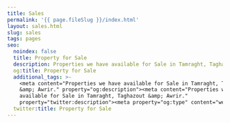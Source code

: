 ```yaml
---
title: Sales
permalink: '{{ page.fileSlug }}/index.html'
layout: sales.html
slug: sales
tags: pages
seo:
  noindex: false
  title: Property for Sale
  description: Properties we have available for Sale in Tamraght, Taghazout & Awrir.
  og:title: Property for Sale
  additional_tags: >-
    <meta content="Properties we have available for Sale in Tamraght, Taghazout
    &amp; Awrir." property="og:description"><meta content="Properties we have
    available for Sale in Tamraght, Taghazout &amp; Awrir."
    property="twitter:description"><meta property="og:type" content="website">
  twitter:title: Property for Sale
---
```



